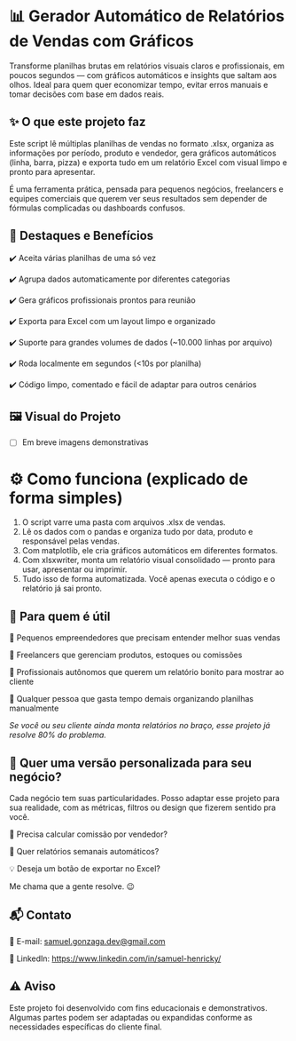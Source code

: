 # 📊 Gerador Automático de Relatórios de Vendas com Gráficos
Transforme planilhas brutas em relatórios visuais claros e profissionais, em poucos segundos — com gráficos automáticos e insights que saltam aos olhos. Ideal para quem quer economizar tempo, evitar erros manuais e tomar decisões com base em dados reais.

## ✨ O que este projeto faz
Este script lê múltiplas planilhas de vendas no formato .xlsx, organiza as informações por período, produto e vendedor, gera gráficos automáticos (linha, barra, pizza) e exporta tudo em um relatório Excel com visual limpo e pronto para apresentar.

É uma ferramenta prática, pensada para pequenos negócios, freelancers e equipes comerciais que querem ver seus resultados sem depender de fórmulas complicadas ou dashboards confusos.

## 🚀 Destaques e Benefícios
✔️ Aceita várias planilhas de uma só vez

✔️ Agrupa dados automaticamente por diferentes categorias

✔️ Gera gráficos profissionais prontos para reunião

✔️ Exporta para Excel com um layout limpo e organizado

✔️ Suporte para grandes volumes de dados (~10.000 linhas por arquivo)

✔️ Roda localmente em segundos (<10s por planilha)

✔️ Código limpo, comentado e fácil de adaptar para outros cenários

## 🖼️ Visual do Projeto
- [ ] Em breve imagens demonstrativas

# ⚙️ Como funciona (explicado de forma simples)
1. O script varre uma pasta com arquivos .xlsx de vendas.
2. Lê os dados com o pandas e organiza tudo por data, produto e responsável pelas vendas.
3. Com matplotlib, ele cria gráficos automáticos em diferentes formatos.
4. Com xlsxwriter, monta um relatório visual consolidado — pronto para usar, apresentar ou imprimir.
5. Tudo isso de forma automatizada. Você apenas executa o código e o relatório já sai pronto.

## 💼 Para quem é útil
🔹 Pequenos empreendedores que precisam entender melhor suas vendas

🔹 Freelancers que gerenciam produtos, estoques ou comissões

🔹 Profissionais autônomos que querem um relatório bonito para mostrar ao cliente

🔹 Qualquer pessoa que gasta tempo demais organizando planilhas manualmente

_Se você ou seu cliente ainda monta relatórios no braço, esse projeto já resolve 80% do problema._

## 🤝 Quer uma versão personalizada para seu negócio?
Cada negócio tem suas particularidades. Posso adaptar esse projeto para sua realidade, com as métricas, filtros ou design que fizerem sentido pra você.

🔧 Precisa calcular comissão por vendedor?

📅 Quer relatórios semanais automáticos?

💡 Deseja um botão de exportar no Excel?

Me chama que a gente resolve. 😉

## 📬 Contato
📧 E-mail: samuel.gonzaga.dev@gmail.com

🔗 LinkedIn: https://www.linkedin.com/in/samuel-henricky/

## ⚠️ Aviso
Este projeto foi desenvolvido com fins educacionais e demonstrativos. Algumas partes podem ser adaptadas ou expandidas conforme as necessidades específicas do cliente final.
